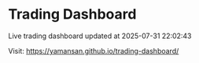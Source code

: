# Trading Dashboard

Live trading dashboard updated at 2025-07-31 22:02:43

Visit: https://yamansan.github.io/trading-dashboard/
